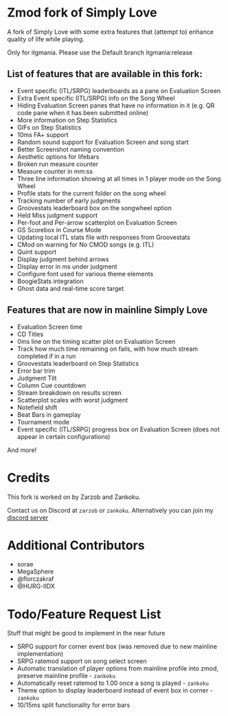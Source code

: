 # Zmod fork of Simply Love

A fork of Simply Love with some extra features that (attempt to) enhance quality of life while playing.

Only for itgmania. Please use the Default branch itgmania:release

## List of features that are available in this fork:

  * Event specific (ITL/SRPG) leaderboards as a pane on Evaluation Screen
  * Extra Event specific (ITL/SRPG) info on the Song Wheel
  * Hiding Evaluation Screen panes that have no information in it (e.g. QR code pane when it has been submitted online)
  * More information on Step Statistics
  * GIFs on Step Statistics
  * 10ms FA+ support
  * Random sound support for Evaluation Screen and song start
  * Better Screenshot naming convention
  * Aesthetic options for lifebars
  * Broken run measure counter
  * Measure counter in mm:ss
  * Three line information showing at all times in 1 player mode on the Song Wheel
  * Profile stats for the current folder on the song wheel
  * Tracking number of early judgments
  * Groovestats leaderboard box on the songwheel option
  * Held Miss judgment support
  * Per-foot and Per-arrow scatterplot on Evaluation Screen
  * GS Scorebox in Course Mode
  * Updating local ITL stats file with responses from Groovestats
  * CMod on warning for No CMOD songs (e.g. ITL)
  * Quint support
  * Display judgment behind arrows
  * Display error in ms under judgment
  * Configure font used for various theme elements
  * BoogieStats integration
  * Ghost data and real-time score target

## Features that are now in mainline Simply Love

  * Evaluation Screen time
  * CD Titles
  * 0ms line on the timing scatter plot on Evaluation Screen
  * Track how much time remaining on fails, with how much stream completed if in a run
  * Groovestats leaderboard on Step Statistics
  * Error bar trim
  * Judgment Tilt
  * Column Cue countdown
  * Stream breakdown on results screen
  * Scatterplot scales with worst judgment
  * Notefield shift
  * Beat Bars in gameplay
  * Tournament mode
  * Event specific (ITL/SRPG) progress box on Evaluation Screen (does not appear in certain configurations)

And more!

# Credits

This fork is worked on by Zarzob and Zankoku.

Contact us on Discord at `zarzob` or `zankoku`. Alternatively you can join my [discord server](https://discord.gg/zarzob)

# Additional Contributors

  * sorae
  * MegaSphere
  * @florczakraf
  * @HURG-IIDX

# Todo/Feature Request List

Stuff that might be good to implement in the near future

* SRPG support for corner event box (was removed due to new mainline implementation)
* SRPG ratemod support on song select screen
* Automatic translation of player options from mainline profile into zmod, preserve mainline profile - `zankoku`
* Automatically reset ratemod to 1.00 once a song is played - `zankoku`
* Theme option to display leaderboard instead of event box in corner - `zankoku`
* 10/15ms split functionality for error bars
